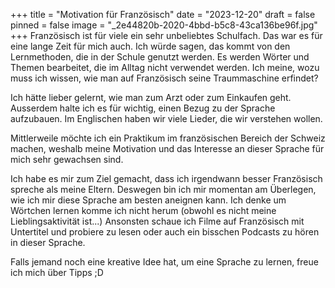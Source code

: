 +++
title = "Motivation für Französisch"
date = "2023-12-20"
draft = false
pinned = false
image = "_2e44820b-2020-4bbd-b5c8-43ca136be96f.jpg"
+++
Französisch ist für viele ein sehr unbeliebtes Schulfach. Das war es für eine lange Zeit für mich auch. Ich würde sagen, das kommt von den Lernmethoden, die in der Schule genutzt werden. Es werden Wörter und Themen bearbeitet, die im Alltag nicht verwendet werden. Ich meine, wozu muss ich wissen, wie man auf Französisch seine Traummaschine erfindet? 

Ich hätte lieber gelernt, wie man zum Arzt oder zum Einkaufen geht. Ausserdem halte ich es für wichtig, einen Bezug zu der Sprache aufzubauen. Im Englischen haben wir viele Lieder, die wir verstehen wollen. 

Mittlerweile möchte ich ein Praktikum im französischen Bereich der Schweiz machen, weshalb meine Motivation und das Interesse an dieser Sprache für mich sehr gewachsen sind.

Ich habe es mir zum Ziel gemacht, dass ich irgendwann besser Französisch spreche als meine Eltern. Deswegen bin ich mir momentan am Überlegen, wie ich mir diese Sprache am besten aneignen kann. Ich denke um Wörtchen lernen komme ich nicht herum (obwohl es nicht meine Lieblingsaktivität ist...) Ansonsten schaue ich Filme auf Französisch mit Untertitel und probiere zu lesen oder auch ein bisschen Podcasts zu hören in dieser Sprache. 

Falls jemand noch eine kreative Idee hat, um eine Sprache zu lernen, freue ich mich über Tipps ;D